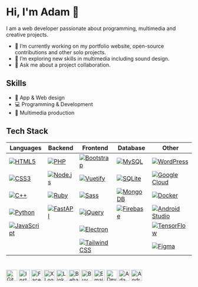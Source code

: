 # Hi, I'm Adam 👋

I am a web developer passionate about programming, multimedia and creative projects. 
- 🔭 I’m currently working on my portfolio website, open-source contributions and other solo projects.
- 🌱 I’m exploring new skills in multimedia including sound design.
- 💬 Ask me about a project collaboration.

## Skills
- 🎨 App & Web design
- 💻 Programming & Development
- 🎥 Multimedia production

## Tech Stack

| Languages  | Backend         | Frontend        | Database                | Other                 |
| ---------- | --------------- | --------------- | ------------------------ | --------------------- |
| [![HTML5](https://img.shields.io/badge/HTML5-E34F26?style=for-the-badge&logo=html5&logoColor=white)](https://developer.mozilla.org/en-US/docs/Web/HTML)  | [![PHP](https://img.shields.io/badge/PHP-777BB4?style=for-the-badge&logo=php&logoColor=white)](https://www.php.net/)  | [![Bootstrap](https://img.shields.io/badge/Bootstrap-7952B3?style=for-the-badge&logo=bootstrap&logoColor=white)](https://getbootstrap.com/)  | [![MySQL](https://img.shields.io/badge/MySQL-4479A1?style=for-the-badge&logo=mysql&logoColor=white)](https://www.mysql.com/)  | [![WordPress](https://img.shields.io/badge/WordPress-21759B?style=for-the-badge&logo=wordpress&logoColor=white)](https://wordpress.org/)  |
| [![CSS3](https://img.shields.io/badge/CSS3-1572B6?style=for-the-badge&logo=css3&logoColor=white)](https://developer.mozilla.org/en-US/docs/Web/CSS)  | [![Node.js](https://img.shields.io/badge/Node.js-339933?style=for-the-badge&logo=nodedotjs&logoColor=white)](https://nodejs.org/)  | [![Vuetify](https://img.shields.io/badge/Vuetify-1867C0?style=for-the-badge&logo=vuetify&logoColor=white)](https://vuetifyjs.com/en/)  | [![SQLite](https://img.shields.io/badge/SQLite-003B57?style=for-the-badge&logo=sqlite&logoColor=white)](https://www.sqlite.org/)  | [![Google Cloud](https://img.shields.io/badge/Google%20Cloud-4285F4?style=for-the-badge&logo=googlecloud&logoColor=white)](https://cloud.google.com/)  |
| [![C++](https://img.shields.io/badge/C++-00599C?style=for-the-badge&logo=c%2B%2B&logoColor=white)](https://www.cplusplus.com/)  | [![Ruby](https://img.shields.io/badge/Ruby-CC342D?style=for-the-badge&logo=ruby&logoColor=white)](https://www.ruby-lang.org/)  | [![Sass](https://img.shields.io/badge/Sass-CC6699?style=for-the-badge&logo=sass&logoColor=white)](https://sass-lang.com/)  | [![MongoDB](https://img.shields.io/badge/MongoDB-47A248?style=for-the-badge&logo=mongodb&logoColor=white)](https://www.mongodb.com/)  | [![Docker](https://img.shields.io/badge/Docker-2496ED?style=for-the-badge&logo=docker&logoColor=white)](https://www.docker.com/)  |
| [![Python](https://img.shields.io/badge/Python-3776AB?style=for-the-badge&logo=Python&logoColor=white)](https://www.python.org/)  | [![FastAPI](https://img.shields.io/badge/FastAPI-009688?style=for-the-badge&logo=fastapi&logoColor=white)](https://fastapi.tiangolo.com/)  | [![jQuery](https://img.shields.io/badge/jQuery-0769AD?style=for-the-badge&logo=jquery&logoColor=white)](https://jquery.com/)  | [![Firebase](https://img.shields.io/badge/Firebase-FFCA28?style=for-the-badge&logo=Firebase&logoColor=white)](https://firebase.google.com/)  | [![Android Studio](https://img.shields.io/badge/Android_Studio-3DDC84?style=for-the-badge&logo=android-studio&logoColor=white)](https://developer.android.com/studio)  |
| [![JavaScript](https://img.shields.io/badge/JavaScript-F7DF1E?style=for-the-badge&logo=javascript&logoColor=black)](https://developer.mozilla.org/en-US/docs/Web/JavaScript)  |  | [![Electron](https://img.shields.io/badge/Electron-47848F?style=for-the-badge&logo=electron&logoColor=white)](https://www.electronjs.org/)  |  | [![TensorFlow](https://img.shields.io/badge/TensorFlow-FF6F00?style=for-the-badge&logo=TensorFlow&logoColor=white)](https://www.tensorflow.org/)  |
|  |  | [![Tailwind CSS](https://img.shields.io/badge/Tailwind_CSS-06B6D4?style=for-the-badge&logo=tailwindcss&logoColor=white)](https://tailwindcss.com/)  |  | [![Figma](https://img.shields.io/badge/Figma-F24E1E?style=for-the-badge&logo=figma&logoColor=white)](https://www.figma.com/)  |

#
<!-- [![My GitHub Stats](https://github-readme-stats.vercel.app/api?username=uxillary&show_icons=true&theme=dracula)](https://github.com/uxillary)-->
#
[<img src="https://img.shields.io/badge/🔗-000000?style=for-the-badge&logo=github&logoColor=white" alt="GitHub Logo" height="30">](https://github.com/uxillary)
[<img src="https://img.shields.io/badge/🔗-E4405F?style=for-the-badge&logo=instagram&logoColor=white" alt="Instagram Logo" height="30">](https://www.instagram.com/admjski/)
[<img src="https://img.shields.io/badge/🔗-1877F2?style=for-the-badge&logo=facebook&logoColor=white" alt="Facebook Logo" height="30">](https://www.facebook.com/profile.php?id=61557654901325)
[<img src="https://img.shields.io/badge/🔗-000000?style=for-the-badge&logo=x&logoColor=white" alt="X Logo" height="30">](https://x.com/admjski)
[<img src="https://img.shields.io/badge/🔗-0A66C2?style=for-the-badge&logo=linkedin&logoColor=white" alt="LinkedIn Logo" height="30">](https://www.linkedin.com/in/admjski)
[<img src="https://img.shields.io/badge/🔗-1769FF?style=for-the-badge&logo=behance&logoColor=white" alt="Behance Logo" height="30">](https://www.behance.net/admjski)
[<img src="https://img.shields.io/badge/🔗-FFDD00?style=for-the-badge&logo=buy-me-a-coffee&logoColor=black" alt="Buy Me a Coffee Logo" height="30">](https://buymeacoffee.com/admjski)
[<img src="https://img.shields.io/badge/🔗-D14836?style=for-the-badge&logo=gmail&logoColor=white" alt="Email Logo" height="30">](mailto:mail@ajstudios.online)
[<img src="https://img.shields.io/badge/🔗-05CC47?style=for-the-badge&logo=deviantart&logoColor=white" alt="DeviantArt Logo" height="30">](https://www.deviantart.com/admjski)
[<img src="https://img.shields.io/badge/🔗-FF0000?style=for-the-badge&logo=adobe&logoColor=white" alt="Adam Adobe Portfolio" height="30">](https://adamjohnston60.myportfolio.com)
[<img src="https://img.shields.io/badge/🔗-3DDC84?style=for-the-badge&logo=android&logoColor=white" alt="Android Developer Logo" height="30">](https://developers.google.com/profile/u/adamski)

<!-- add SNAKE -->
